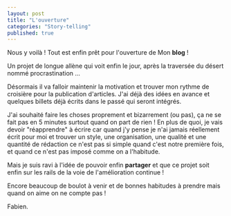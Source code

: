 ```yaml
---
layout: post
title: "L'ouverture"
categories: "Story-telling"
published: true
---
```

Nous y voilà ! Tout est enfin prêt pour l'ouverture de Mon **blog** !

Un projet de longue allène qui voit enfin le jour, après la traversée du désert nommé procrastination ...

Désormais il va falloir maintenir la motivation et trouver mon rythme de croisière pour la publication d'articles.
J'ai déjà des idées en avance et quelques billets déjà écrits dans le passé qui seront intégrés. 

J'ai souhaité faire les choses proprement et bizarrement (ou pas), ça ne se fait pas en 5 minutes surtout quand on part de rien ! 
En plus de quoi, je vais devoir "réapprendre" à écrire car quand j'y pense je n'ai jamais réellement écrit pour moi et trouver un style, une organisation, une qualité et une quantité de rédaction ce n'est pas si simple quand c'est notre première fois, et quand ce n'est pas imposé comme on a l'habitude.

Mais je suis ravi à l'idée de pouvoir enfin **partager** et que ce projet soit enfin sur les rails de la voie de l'amélioration continue !

Encore beaucoup de boulot à venir et de bonnes habitudes à prendre mais quand on aime on ne compte pas !

Fabien.
